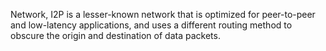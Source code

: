 Network, I2P is a lesser-known network that is optimized for peer-to-peer and low-latency applications, and uses a different routing method to obscure the origin and destination of data packets.


